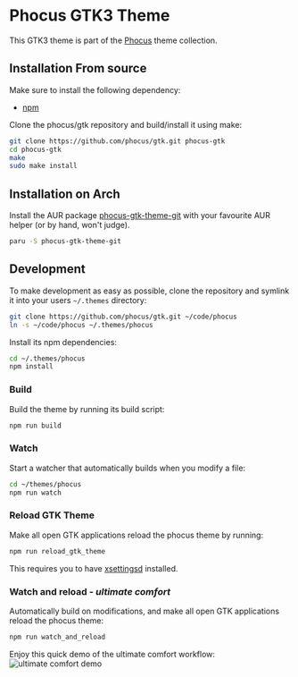 # Phocus GTK3 Theme
This GTK3 theme is part of the [Phocus](https://github.com/phocus/) theme collection.

## Installation From source
Make sure to install the following dependency:

- [npm](https://www.npmjs.com/)

Clone the phocus/gtk repository and build/install it using make:

```bash
git clone https://github.com/phocus/gtk.git phocus-gtk
cd phocus-gtk
make
sudo make install
```

## Installation on Arch
Install the AUR package [phocus-gtk-theme-git](https://aur.archlinux.org/packages/phocus-gtk-theme-git/) with your favourite AUR helper (or by hand, won't judge).
```bash
paru -S phocus-gtk-theme-git
```

## Development
To make development as easy as possible, clone the repository and symlink it into your users `~/.themes` directory:
```bash
git clone https://github.com/phocus/gtk.git ~/code/phocus
ln -s ~/code/phocus ~/.themes/phocus
```

Install its npm dependencies:
```bash
cd ~/.themes/phocus
npm install
```

### Build
Build the theme by running its build script:
```bash
npm run build
```

### Watch
Start a watcher that automatically builds when you modify a file:
```bash
cd ~/themes/phocus
npm run watch
```

### Reload GTK Theme
Make all open GTK applications reload the phocus theme by running:
```bash
npm run reload_gtk_theme
```

This requires you to have [xsettingsd](https://github.com/derat/xsettingsd) installed.

### Watch and reload - *ultimate comfort*
Automatically build on modifications, and make all open GTK applications reload the phocus theme:
```bash
npm run watch_and_reload
```

Enjoy this quick demo of the ultimate comfort workflow:
![ultimate comfort demo](https://i.imgur.com/UjUpmG1.gif)
